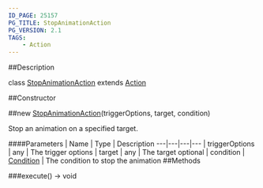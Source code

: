 ```yaml
---
ID_PAGE: 25157
PG_TITLE: StopAnimationAction
PG_VERSION: 2.1
TAGS:
    - Action
---
```

##Description

class [StopAnimationAction](/classes/2.2/StopAnimationAction) extends [Action](/classes/2.2/Action)



##Constructor

##new [StopAnimationAction](/classes/2.2/StopAnimationAction)(triggerOptions, target, condition)

Stop an animation on a specified target.

####Parameters
 | Name | Type | Description
---|---|---|---
 | triggerOptions | any |  The trigger options
 | target | any |  The target
optional | condition | [Condition](/classes/2.2/Condition) |  The condition to stop the animation
##Methods

###execute() &rarr; void


